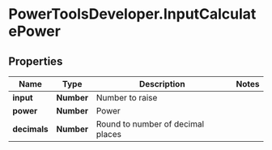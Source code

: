 # PowerToolsDeveloper.InputCalculatePower

## Properties

Name | Type | Description | Notes
------------ | ------------- | ------------- | -------------
**input** | **Number** | Number to raise | 
**power** | **Number** | Power | 
**decimals** | **Number** | Round to number of decimal places | 


